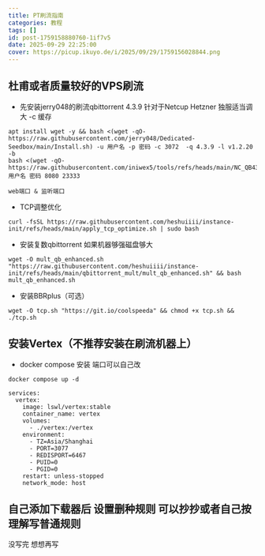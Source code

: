 ```yaml
---
title: PT刷流指南
categories: 教程
tags: []
id: post-1759158880760-1if7v5
date: 2025-09-29 22:25:00
cover: https://picup.ikuyo.de/i/2025/09/29/1759156028844.png
---
```

## 杜甫或者质量较好的VPS刷流


- 先安装jerry048的刷流qbittorrent 4.3.9   针对于Netcup Hetzner 独服适当调大 -c 缓存
```
apt install wget -y && bash <(wget -qO- https://raw.githubusercontent.com/jerry048/Dedicated-Seedbox/main/Install.sh) -u 用户名 -p 密码 -c 3072  -q 4.3.9 -l v1.2.20 -b
bash <(wget -qO- https://raw.githubusercontent.com/iniwex5/tools/refs/heads/main/NC_QB438.sh) 用户名 密码 8080 23333

web端口 & 监听端口
```

- TCP调整优化
```
curl -fsSL https://raw.githubusercontent.com/heshuiiii/instance-init/refs/heads/main/apply_tcp_optimize.sh | sudo bash
```

 - 安装复数qbittorrent   如果机器够强磁盘够大
```
wget -O mult_qb_enhanced.sh "https://raw.githubusercontent.com/heshuiiii/instance-init/refs/heads/main/qbittorrent_mult/mult_qb_enhanced.sh" && bash mult_qb_enhanced.sh
```


- 安装BBRplus（可选）
```
wget -O tcp.sh "https://git.io/coolspeeda" && chmod +x tcp.sh && ./tcp.sh
```


## 安装Vertex（不推荐安装在刷流机器上）

 - docker compose 安装 端口可以自己改
```
docker compose up -d
```
```
services:
  vertex:
    image: lswl/vertex:stable
    container_name: vertex
    volumes:
      - ./vertex:/vertex
    environment:
      - TZ=Asia/Shanghai
      - PORT=3077
      - REDISPORT=6467
      - PUID=0
      - PGID=0
    restart: unless-stopped
    network_mode: host
```





## 自己添加下载器后 设置删种规则 可以抄抄或者自己按理解写普通规则

没写完 想想再写




























